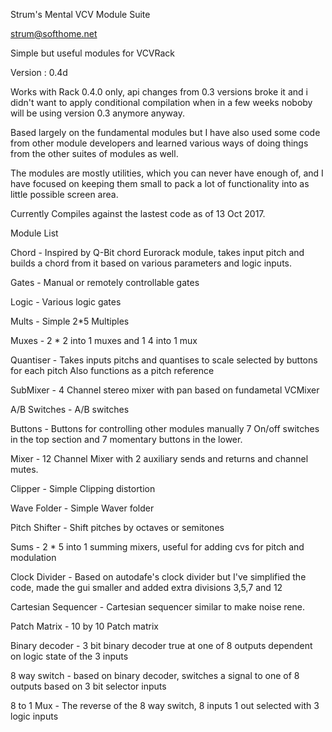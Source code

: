 Strum's Mental VCV Module Suite

strum@softhome.net

Simple but useful modules for VCVRack

Version : 0.4d

Works with Rack 0.4.0 only, api changes from 0.3 versions broke it and i didn't want to apply conditional compilation when
in a few weeks noboby will be using version 0.3 anymore anyway. 

Based largely on the fundamental modules but I have also used some code from other module
developers and learned various ways of doing things from the other suites of modules as well.

The modules are mostly utilities, which you can never have enough of, and I have
focused on keeping them small to pack a lot of functionality into as little possible screen area.

Currently Compiles against the lastest code as of 13 Oct 2017.

Module List

Chord - 
  Inspired by Q-Bit chord Eurorack module, takes input pitch and builds a chord
  from it based on various parameters and logic inputs.

Gates - 
  Manual or remotely controllable gates

Logic - 
  Various logic gates

Mults - 
  Simple 2*5 Multiples

Muxes - 
  2 * 2 into 1 muxes and 1 4 into 1 mux

Quantiser - 
  Takes inputs pitchs and quantises to scale selected by buttons for each pitch
  Also functions as a pitch reference

SubMixer - 
  4 Channel stereo mixer with pan based on fundametal VCMixer

A/B Switches - 
  A/B switches

Buttons - 
  Buttons for controlling other modules manually
  7 On/off switches in the top section and 7 momentary buttons in the lower.
  
Mixer - 
  12 Channel Mixer with 2 auxiliary sends and returns and channel mutes.

Clipper - 
  Simple Clipping distortion

Wave Folder - 
  Simple Waver folder
  
Pitch Shifter - 
  Shift pitches by octaves or semitones

Sums - 
  2 * 5 into 1 summing mixers, useful for adding cvs for pitch and modulation   

Clock Divider - 
  Based on autodafe's clock divider but I've simplified the code, made the gui
  smaller and added extra divisions 3,5,7 and 12
  
Cartesian Sequencer - 
  Cartesian sequencer similar to make noise rene.
  
Patch Matrix - 
  10 by 10 Patch matrix
  
Binary decoder - 
  3 bit binary decoder true at one of 8 outputs dependent on logic state of the 3 inputs
  
8 way switch - based on binary decoder, switches a signal to one of 8 outputs based on 3 bit selector inputs

8 to 1 Mux - The reverse of the 8 way switch, 8 inputs 1 out selected with 3 logic inputs


